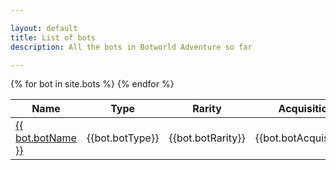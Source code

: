 ```yaml
---

layout: default
title: List of bots
description: All the bots in Botworld Adventure so far

---
```


<table>
  <thead>
    <tr>
      <th>Name</th>
      <th>Type</th>
      <th>Rarity</th>
      <th>Acquisition</th>
      <th>Summary</th>
    </tr>
  </thead>
  <tbody>
    {% for bot in site.bots %}
    <tr>
      <td><a href="{{ site.baseurl }}{{ bot.url }}"> {{ bot.botName }} </a></td>
      <td>{{bot.botType}}</td>
      <td>{{bot.botRarity}}</td>
      <td>{{bot.botAcquisition}}</td>
      <td>{{bot.botSummary}}</td>
    </tr>
    {% endfor %}

  </tbody>
</table>
